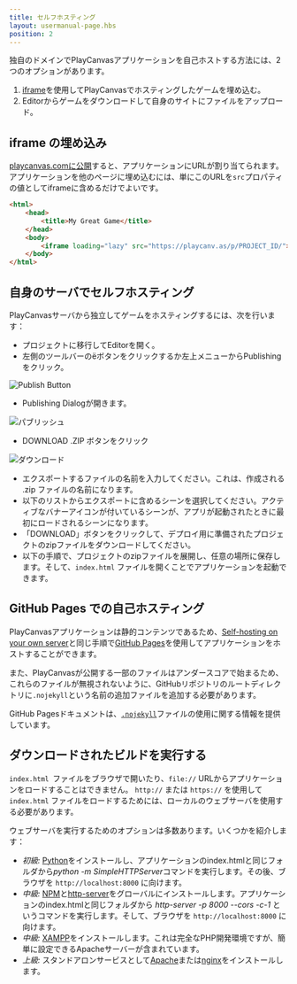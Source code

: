 ```yaml
---
title: セルフホスティング
layout: usermanual-page.hbs
position: 2
---
```


独自のドメインでPlayCanvasアプリケーションを自己ホストする方法には、2つのオプションがあります。

1. [iframe][1]を使用してPlayCanvasでホスティングしたゲームを埋め込む。
2. Editorからゲームをダウンロードして自身のサイトにファイルをアップロード。

## iframe の埋め込み

[playcanvas.comに公開][2]すると、アプリケーションにURLが割り当てられます。アプリケーションを他のページに埋め込むには、単にこのURLを`src`プロパティの値としてiframeに含めるだけでよいです。

```html
<html>
    <head>
        <title>My Great Game</title>
    </head>
    <body>
        <iframe loading="lazy" src="https://playcanv.as/p/PROJECT_ID/"></iframe>
    </body>
</html>
```

## 自身のサーバでセルフホスティング

PlayCanvasサーバから独立してゲームをホスティングするには、次を行います：

* プロジェクトに移行してEditorを開く。
* 左側のツールバーの<span class="pc-icon">&#57911;</span>ボタンをクリックするか左上メニューからPublishingをクリック。

![Publish Button][3]

* Publishing Dialogが開きます。

![パブリッシュ][4]

* DOWNLOAD .ZIP ボタンをクリック

![ダウンロード][5]

* エクスポートするファイルの名前を入力してください。これは、作成される .zip ファイルの名前になります。
* 以下のリストからエクスポートに含めるシーンを選択してください。アクティブなバナーアイコンが付いているシーンが、アプリが起動されたときに最初にロードされるシーンになります。
* 「DOWNLOAD」ボタンをクリックして、デプロイ用に準備されたプロジェクトのzipファイルをダウンロードしてください。
* 以下の手順で、プロジェクトのzipファイルを展開し、任意の場所に保存します。そして、`index.html` ファイルを開くことでアプリケーションを起動できます。


## GitHub Pages での自己ホスティング

PlayCanvasアプリケーションは静的コンテンツであるため、[Self-hosting on your own server](#self-hosting-on-your-own-server)と同じ手順で[GitHub Pages][12]を使用してアプリケーションをホストすることができます。

また、PlayCanvasが公開する一部のファイルはアンダースコアで始まるため、これらのファイルが無視されないように、GitHubリポジトリのルートディレクトリに`.nojekyll`という名前の追加ファイルを追加する必要があります。

GitHub Pagesドキュメントは、[`.nojekyll`][13]ファイルの使用に関する情報を提供しています。

## ダウンロードされたビルドを実行する

`index.html `ファイルをブラウザで開いたり、`file://` URLからアプリケーションをロードすることはできません。 `http://` または `https://` を使用して`index.html` ファイルをロードするためには、ローカルのウェブサーバを使用する必要があります。

ウェブサーバを実行するためのオプションは多数あります。いくつかを紹介します：

* *初級:* [Python][6]をインストールし、アプリケーションのindex.htmlと同じフォルダから*python -m SimpleHTTPServer*コマンドを実行します。その後、ブラウザを `http://localhost:8000` に向けます。
* *中級:* [NPM][10]と[http-server][11]をグローバルにインストールします。アプリケーションのindex.htmlと同じフォルダから *http-server -p 8000 --cors -c-1* というコマンドを実行します。そして、ブラウザを `http://localhost:8000` に向けます。
* *中級:* [XAMPP][7]をインストールします。これは完全なPHP開発環境ですが、簡単に設定できるApacheサーバーが含まれています。
* *上級:* スタンドアロンサービスとして[Apache][8]または[nginx][9]をインストールします。

[1]: https://developer.mozilla.org/en-US/docs/Web/HTML/Element/iframe
[2]: /user-manual/publishing/web/playcanvas-hosting
[3]: /images/user-manual/publishing/toolbar-publish.png
[4]: /images/user-manual/publishing/dialog-publish.png
[5]: /images/user-manual/publishing/dialog-publish-download.png
[6]: https://www.python.org/
[7]: https://www.apachefriends.org/index.html
[8]: https://httpd.apache.org/
[9]: https://www.nginx.com/
[10]: https://www.npmjs.com/
[11]: https://www.npmjs.com/package/http-server
[12]: https://pages.github.com/
[13]: https://docs.github.com/en/pages/getting-started-with-github-pages/about-github-pages#static-site-generators
